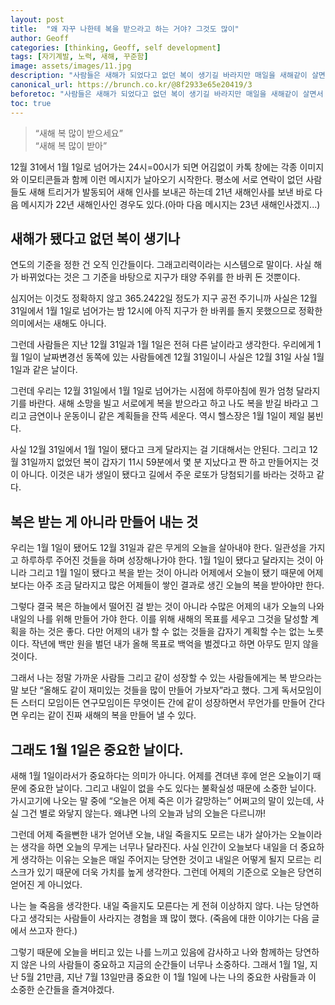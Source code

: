 ```yaml
---
layout: post
title:  "왜 자꾸 나한테 복을 받으라고 하는 거야? 그것도 많이"
author: Geoff
categories: [thinking, Geoff, self development]
tags: [자기계발, 노력, 새해, 꾸준함]
image: assets/images/11.jpg
description: "사람들은 새해가 되었다고 없던 복이 생기길 바라지만 매일을 새해같이 살면서 복을 만들어가자"
canonical_url: https://brunch.co.kr/@8f2933e65e20419/3
beforetoc: "사람들은 새해가 되었다고 없던 복이 생기길 바라지만 매일을 새해같이 살면서 복을 만들어가자"
toc: true
---
```


> “새해 복 많이 받으세요” <br> “새해 복 많이 받아”


12월 31에서 1월 1일로 넘어가는 24시=00시가 되면 어김없이 카톡 창에는 각종 이미지와 이모티콘들과 함께 이런 메시지가 날아오기 시작한다. 평소에 서로 연락이 없던 사람들도 새해 트리거가 발동되어 새해 인사를 보내곤 하는데 21년 새해인사를 보낸 바로 다음 메시지가 22년 새해인사인 경우도 있다.(아마 다음 메시지는 23년 새해인사겠지...)



## 새해가 됐다고 없던 복이 생기나
연도의 기준을 정한 건 오직 인간들이다. 그래고리력이라는 시스템으로 말이다. 사실 해가 바뀌었다는 것은 그 기준을 바탕으로 지구가 태양 주위를 한 바퀴 돈 것뿐이다.



심지어는 이것도 정확하지 않고 365.2422일 정도가 지구 공전 주기니까 사실은 12월 31일에서 1월 1일로 넘어가는 밤 12시에 아직 지구가 한 바퀴를 돌지 못했으므로 정확한 의미에서는 새해도 아니다.



그런데 사람들은 지난 12월 31일과 1월 1일은 전혀 다른 날이라고 생각한다. 우리에게 1월 1일이 날짜변경선 동쪽에 있는 사람들에겐 12월 31일이니 사실은 12월 31일 사실 1월 1일과 같은 날이다.



그런데 우리는 12월 31일에서 1월 1일로 넘어가는 시점에 하루아침에 뭔가 엄청 달라지기를 바란다. 새해 소망을 빌고 서로에게 복을 받으라고 하고 나도 복을 받길 바라고 그리고 금연이나 운동이니 같은 계획들을 잔뜩 세운다. 역시 헬스장은 1월 1일이 제일 붐빈다.



사실 12월 31일에서 1월 1일이 됐다고 크게 달라지는 걸 기대해서는 안된다. 그리고 12월 31일까지 없었던 복이 갑자기 11시 59분에서 몇 분 지났다고 짠 하고 만들어지는 것이 아니다. 이것은 내가 생일이 됐다고 길에서 주운 로또가 당첨되기를 바라는 것하고 같다.





## 복은 받는 게 아니라 만들어 내는 것
우리는 1월 1일이 됐어도 12월 31일과 같은 무게의 오늘을 살아내야 한다. 일관성을 가지고 하루하루 주어진 것들을 하며 성장해나가야 한다. 1월 1일이 됐다고 달라지는 것이 아니라 그리고 1월 1일이 됐다고 복을 받는 것이 아니라 어제에서 오늘이 됐기 때문에 어제보다는 아주 조금 달라지고 많은 어제들이 쌓인 결과로 생긴 오늘의 복을 받아야만 한다.



그렇다 결국 복은 하늘에서 떨어진 걸 받는 것이 아니라 수많은 어제의 내가 오늘의 나와 내일의 나를 위해 만들어 가야 한다. 이를 위해 새해의 목표를 세우고 그것을 달성할 계획을 하는 것은 좋다. 다만 어제의 내가 할 수 없는 것들을 갑자기 계획할 수는 없는 노릇이다. 작년에 백만 원을 벌던 내가 올해 목표로 백억을 벌겠다고 하면 아무도 믿지 않을 것이다.



그래서 나는 정말 가까운 사람들 그리고 같이 성장할 수 있는 사람들에게는 복 받으라는 말 보단 “올해도 같이 재미있는 것들을 많이 만들어 가보자”라고 했다. 그게 독서모임이든 스터디 모임이든 연구모임이든 무엇이든 간에 같이 성장하면서 무언가를 만들어 간다면 우리는 같이 진짜 새해의 복을 만들어 낼 수 있다.



## 그래도 1월 1일은 중요한 날이다.
새해 1월 1일이라서가 중요하다는 의미가 아니다. 어제를 견뎌낸 후에 얻은 오늘이기 때문에 중요한 날이다. 그리고 내일이 없을 수도 있다는 불확실성 때문에 소중한 닐이다. 가시고기에 나오는 말 중에 “오늘은 어제 죽은 이가 갈망하는” 어쩌고의 말이 있는데, 사실 그건 별로 와닿지 않는다. 왜냐면 나의 오늘과 남의 오늘은 다르니까!



그런데 어제 죽을뻔한 내가 얻어낸 오늘, 내일 죽을지도 모르는 내가 살아가는 오늘이라는 생각을 하면 오늘의 무게는 너무나 달라진다. 사실 인간이 오늘보다 내일을 더 중요하게 생각하는 이유는 오늘은 매일 주어지는 당연한 것이고 내일은 어떻게 될지 모르는 리스크가 있기 때문에 더욱 가치를 높게 생각한다. 그런데 어제의 기준으로 오늘은 당연히 얻어진 게 아니었다.



나는 늘 죽음을 생각한다. 내일 죽을지도 모른다는 게 전혀 이상하지 않다. 나는 당연하다고 생각되는 사람들이 사라지는 경험을 꽤 많이 했다. (죽음에 대한 이야기는 다음 글에서 쓰고자 한다.)



그렇기 때문에 오늘을 버티고 있는 나를 느끼고 있음에 감사하고 나와 함께하는 당연하지 않은 나의 사람들이 중요하고 지금의 순간들이 너무나 소중하다. 그래서 1월 1일, 지난 5월 21만큼, 지난 7월 13일만큼 중요한 이 1월 1일에 나는 나의 중요한 사람들과 이 소중한 순간들을 즐겨야겠다.
